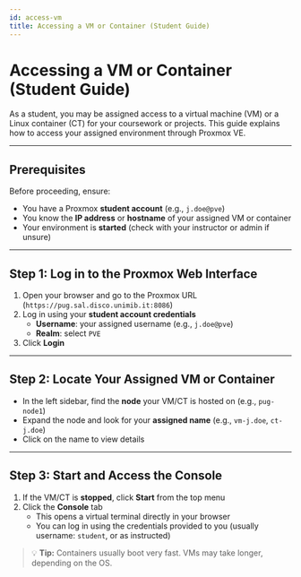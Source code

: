 ```yaml
---
id: access-vm
title: Accessing a VM or Container (Student Guide)
---
```


# Accessing a VM or Container (Student Guide)

As a student, you may be assigned access to a virtual machine (VM) or a Linux container (CT) for your coursework or projects. This guide explains how to access your assigned environment through Proxmox VE.

---

## Prerequisites

Before proceeding, ensure:

- You have a Proxmox **student account** (e.g., `j.doe@pve`)
- You know the **IP address** or **hostname** of your assigned VM or container
- Your environment is **started** (check with your instructor or admin if unsure)

---

## Step 1: Log in to the Proxmox Web Interface

1. Open your browser and go to the Proxmox URL (`https://pug.sal.disco.unimib.it:8086`)
2. Log in using your **student account credentials**
   - **Username**: your assigned username (e.g., `j.doe@pve`)
   - **Realm**: select `PVE`
3. Click **Login**

---

## Step 2: Locate Your Assigned VM or Container

- In the left sidebar, find the **node** your VM/CT is hosted on (e.g., `pug-node1`)
- Expand the node and look for your **assigned name** (e.g., `vm-j.doe`, `ct-j.doe`)
- Click on the name to view details

---

## Step 3: Start and Access the Console

1. If the VM/CT is **stopped**, click **Start** from the top menu
2. Click the **Console** tab
   - This opens a virtual terminal directly in your browser
   - You can log in using the credentials provided to you (usually username: `student`, or as instructed)

> 💡 **Tip:** Containers usually boot very fast. VMs may take longer, depending on the OS.
